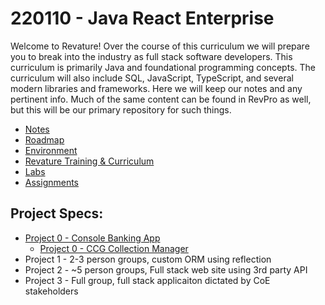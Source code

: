 # 220110 - Java React Enterprise

Welcome to Revature! Over the course of this curriculum we will prepare you to break into the industry as full stack software developers. This curriculum is primarily Java and foundational programming concepts. The curriculum will also include SQL, JavaScript, TypeScript, and several modern libraries and frameworks. Here we will keep our notes and any pertinent info. Much of the same content can be found in RevPro as well, but this will be our primary repository for such things.

 - [Notes](./notes/README.md)
 - [Roadmap](./roadmap.md)
 - [Environment](./environment.md)
 - [Revature Training & Curriculum](./notes/misc/revature-training.md)
 - [Labs](./labs/README.md)
 - [Assignments](https://github.com/220110-Java-React-Enterprise/Assignments)

## Project Specs:
 - [Project 0 - Console Banking App](./project%20specs/project-0.md)
   - [Project 0 - CCG Collection Manager](./project%20specs/Jeffrey-Lor-P0.md)
 - Project 1 - 2-3 person groups, custom ORM using reflection
 - Project 2 - ~5 person groups, Full stack web site using 3rd party API
 - Project 3 - Full group, full stack applicaiton dictated by CoE stakeholders

